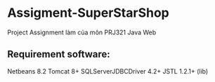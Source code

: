 # Assigment-SuperStarShop
Project Assignment làm của môn PRJ321 Java Web
## Requirement software:
Netbeans 8.2
Tomcat 8+
SQLServerJDBCDriver 4.2+
JSTL 1.2.1+ (lib)

